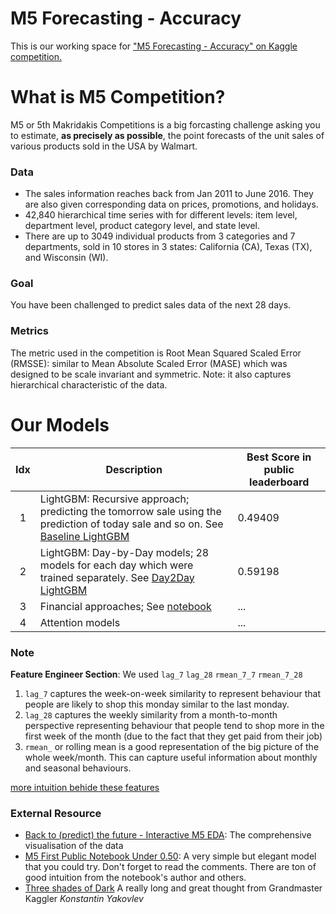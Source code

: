 # M5 Forecasting - Accuracy

This is our working space for ["M5 Forecasting - Accuracy" on Kaggle competition.](https://www.kaggle.com/c/m5-forecasting-accuracy/)


# What is M5 Competition?
M5 or 5th Makridakis Competitions is a big forcasting challenge asking you to estimate, **as precisely as possible**, the point forecasts of the unit sales of various products sold in the USA by Walmart. 
 
### Data
* The sales information reaches back from Jan 2011 to June 2016. They are also given corresponding data on prices, promotions, and holidays.
* 42,840 hierarchical time series with for different levels: item level, department level, product category level, and state level.
* There are up to 3049 individual products from 3 categories and 7 departments, sold in 10 stores in 3 states: California (CA), Texas (TX), and Wisconsin (WI).

### Goal
You have been challenged to predict sales data of the next 28 days.

### Metrics
The metric used in the competition is Root Mean Squared Scaled Error (RMSSE): similar to Mean Absolute Scaled Error (MASE) which was designed to be scale invariant and symmetric. Note: it also captures hierarchical characteristic of the data.


# Our Models
| Idx 	| Description                                                                                                       	| Best Score  in public leaderboard 	|
|:---:	|-------------------------------------------------------------------------------------------------------------------	|-----------------------------------	|
|  1  	| LightGBM: Recursive approach; predicting the tomorrow sale using the prediction of today sale and so on. See [Baseline LightGBM](https://github.com/chameleonTK/m5-forecasting-accuracy/blob/master/Baseline%20LightGBM.ipynb) 	| 0.49409                           	|
|  2  	| LightGBM: Day-by-Day models; 28 models for each day which were trained separately. See [Day2Day LightGBM](https://github.com/chameleonTK/m5-forecasting-accuracy/blob/master/Day2Day%20LightGBM.ipynb)                        	| 0.59198                           	|
| 3   	| Financial approaches;  See [notebook](https://github.com/chameleonTK/m5-forecasting-accuracy/blob/master/financial_model.ipynb)                                                                                   	| ...                             	|
| 4  	| Attention models                                                                                   	| ...                             	|

### Note
**Feature Engineer Section**: We used `lag_7` `lag_28` `rmean_7_7`  `rmean_7_28`

1. `lag_7` captures the week-on-week similarity to represent behaviour that people are likely to shop this monday similar to the last monday.
2. `lag_28` captures the weekly similarity from a month-to-month perspective representing behaviour that people tend to shop more in the first week of the month (due to the fact that they get paid from their job)
3. `rmean_` or rolling mean is a good representation of the big picture of the whole week/month. This can capture useful information about monthly and seasonal behaviours.

[more intuition behide these features](https://www.kaggle.com/kneroma/m5-first-public-notebook-under-0-50/comments)



### External Resource
* [Back to (predict) the future - Interactive M5 EDA](https://www.kaggle.com/headsortails/back-to-predict-the-future-interactive-m5-eda): The comprehensive visualisation of the data
* [M5 First Public Notebook Under 0.50](https://www.kaggle.com/kneroma/m5-first-public-notebook-under-0-50/): A very simple but elegant model that you could try. Don't forget to read the comments. There are ton of good intuition from the notebook's author and others.
* [Three shades of Dark](https://www.kaggle.com/c/m5-forecasting-accuracy/discussion/144067) A really long and great thought from Grandmaster Kaggler _Konstantin Yakovlev_




